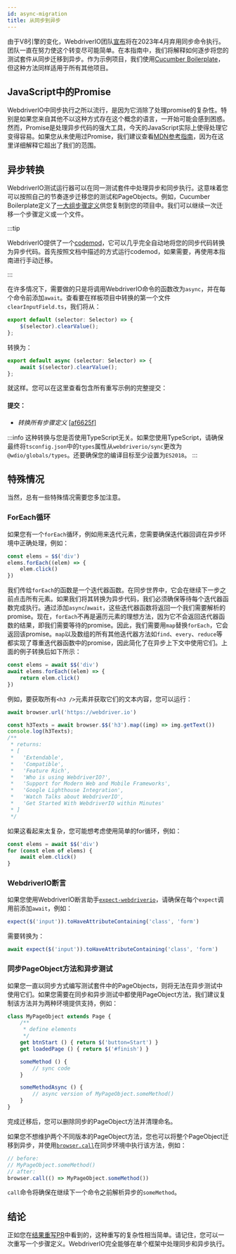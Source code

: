 ```yaml
---
id: async-migration
title: 从同步到异步
---
```


由于V8引擎的变化，WebdriverIO团队[宣布](https://webdriver.io/blog/2021/07/28/sync-api-deprecation)将在2023年4月弃用同步命令执行。团队一直在努力使这个转变尽可能简单。在本指南中，我们将解释如何逐步将您的测试套件从同步迁移到异步。作为示例项目，我们使用[Cucumber Boilerplate](https://github.com/webdriverio/cucumber-boilerplate)，但这种方法同样适用于所有其他项目。

## JavaScript中的Promise

WebdriverIO中同步执行之所以流行，是因为它消除了处理promise的复杂性。特别是如果您来自其他不以这种方式存在这个概念的语言，一开始可能会感到困惑。然而，Promise是处理异步代码的强大工具，今天的JavaScript实际上使得处理它变得容易。如果您从未使用过Promise，我们建议查看[MDN参考指南](https://developer.mozilla.org/en-US/docs/Web/JavaScript/Reference/Global_Objects/Promise)，因为在这里详细解释它超出了我们的范围。

## 异步转换

WebdriverIO测试运行器可以在同一测试套件中处理异步和同步执行。这意味着您可以按照自己的节奏逐步迁移您的测试和PageObjects。例如，Cucumber Boilerplate定义了[一大组步骤定义](https://github.com/webdriverio/cucumber-boilerplate/tree/main/src/support/action)供您复制到您的项目中。我们可以继续一次迁移一个步骤定义或一个文件。

:::tip

WebdriverIO提供了一个[codemod](https://github.com/webdriverio/codemod)，它可以几乎完全自动地将您的同步代码转换为异步代码。首先按照文档中描述的方式运行codemod，如果需要，再使用本指南进行手动迁移。

:::

在许多情况下，需要做的只是将调用WebdriverIO命令的函数改为`async`，并在每个命令前添加`await`。查看要在样板项目中转换的第一个文件`clearInputField.ts`，我们将从：

```ts
export default (selector: Selector) => {
    $(selector).clearValue();
};
```

转换为：

```ts
export default async (selector: Selector) => {
    await $(selector).clearValue();
};
```

就这样。您可以在这里查看包含所有重写示例的完整提交：

#### 提交：

- _转换所有步骤定义_ [[af6625f]](https://github.com/webdriverio/cucumber-boilerplate/pull/481/commits/af6625fcd01dc087479e84562f237ecf38b3537d)

:::info
这种转换与您是否使用TypeScript无关。如果您使用TypeScript，请确保最终将`tsconfig.json`中的`types`属性从`webdriverio/sync`更改为`@wdio/globals/types`。还要确保您的编译目标至少设置为`ES2018`。
:::

## 特殊情况

当然，总有一些特殊情况需要您多加注意。

### ForEach循环

如果您有一个`forEach`循环，例如用来迭代元素，您需要确保迭代器回调在异步环境中正确处理，例如：

```js
const elems = $$('div')
elems.forEach((elem) => {
    elem.click()
})
```

我们传给`forEach`的函数是一个迭代器函数。在同步世界中，它会在继续下一步之前点击所有元素。如果我们将其转换为异步代码，我们必须确保等待每个迭代器函数完成执行。通过添加`async`/`await`，这些迭代器函数将返回一个我们需要解析的promise。现在，`forEach`不再是遍历元素的理想方法，因为它不会返回迭代器函数的结果，即我们需要等待的promise。因此，我们需要用`map`替换`forEach`，它会返回该promise。`map`以及数组的所有其他迭代器方法如`find`、`every`、`reduce`等都实现了尊重迭代器函数中的promise，因此简化了在异步上下文中使用它们。上面的例子转换后如下所示：

```js
const elems = await $$('div')
await elems.forEach((elem) => {
    return elem.click()
})
```

例如，要获取所有`<h3 />`元素并获取它们的文本内容，您可以运行：

```js
await browser.url('https://webdriver.io')

const h3Texts = await browser.$$('h3').map((img) => img.getText())
console.log(h3Texts);
/**
 * returns:
 * [
 *   'Extendable',
 *   'Compatible',
 *   'Feature Rich',
 *   'Who is using WebdriverIO?',
 *   'Support for Modern Web and Mobile Frameworks',
 *   'Google Lighthouse Integration',
 *   'Watch Talks about WebdriverIO',
 *   'Get Started With WebdriverIO within Minutes'
 * ]
 */
```

如果这看起来太复杂，您可能想考虑使用简单的for循环，例如：

```js
const elems = await $$('div')
for (const elem of elems) {
    await elem.click()
}
```

### WebdriverIO断言

如果您使用WebdriverIO断言助手[`expect-webdriverio`](https://webdriver.io/docs/api/expect-webdriverio)，请确保在每个`expect`调用前添加`await`，例如：

```ts
expect($('input')).toHaveAttributeContaining('class', 'form')
```

需要转换为：

```ts
await expect($('input')).toHaveAttributeContaining('class', 'form')
```

### 同步PageObject方法和异步测试

如果您一直以同步方式编写测试套件中的PageObjects，则将无法在异步测试中使用它们。如果您需要在同步和异步测试中都使用PageObject方法，我们建议复制该方法并为两种环境提供支持，例如：

```js
class MyPageObject extends Page {
    /**
     * define elements
     */
    get btnStart () { return $('button=Start') }
    get loadedPage () { return $('#finish') }

    someMethod () {
        // sync code
    }

    someMethodAsync () {
        // async version of MyPageObject.someMethod()
    }
}
```

完成迁移后，您可以删除同步的PageObject方法并清理命名。

如果您不想维护两个不同版本的PageObject方法，您也可以将整个PageObject迁移到异步，并使用[`browser.call`](https://webdriver.io/docs/api/browser/call)在同步环境中执行该方法，例如：

```js
// before:
// MyPageObject.someMethod()
// after:
browser.call(() => MyPageObject.someMethod())
```

`call`命令将确保在继续下一个命令之前解析异步的`someMethod`。

## 结论

正如您在[结果重写PR](https://github.com/webdriverio/cucumber-boilerplate/pull/481/files)中看到的，这种重写的复杂性相当简单。请记住，您可以一次重写一个步骤定义。WebdriverIO完全能够在单个框架中处理同步和异步执行。